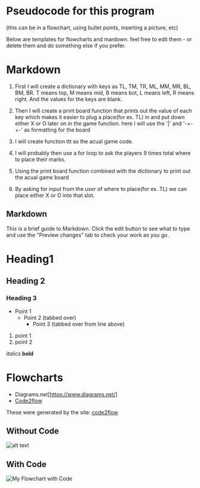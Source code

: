 # Pseudocode for this program
(this can be in a flowchart, using bullet points, inserting a picture, etc)

Below are templates for flowcharts and mardown. feel free to edit them - or delete them and do something else if you prefer.

# Markdown
1) First I will create a dictionary with keys as TL, TM, TR, ML, MM, MR, BL, BM, BR. T means top, M means mid, B means bot, L means left, R means right. And the values for the keys are blank.

2) Then I will create a print board function that prints out the value of each key which makes it easier to plug a place(for ex. TL) in and put down either X or O later on in the game function. here I will use the '|' and '-+-+-' as formatting for the board

3) I will create function ttt as the acual game code.

4) I will probably then use a for loop to ask the players 9 times total where to place their marks. 

5) Using the print board function combined with the dictionary to print out the acual game board

6) By asking for input from the user of where to place(for ex. TL) we can place either X or O into that slot. 

## Markdown
This is a brief guide to Markdown. Click the edit button to see what to type and use the "Preview changes" tab to check your work as you go.

# Heading1
## Heading 2
### Heading 3

* Point 1
  * Point 2 (tabbed over)
    * Point 3 (tabbed over from line above)

1) point 1
2) point 2

*italics*
**bold**

# Flowcharts
* Diagrams.net[https://www.diagrams.net/]
* [Code2flow](https://www.code2flow.com)


These were generated by the site: [code2flow](https://www.code2flow.com)

## Without Code

![alt text](https://code2flow.com/QqdpQr.png "My Flowchart")




## With Code
![](https://code2flow.com/QqdpQr.code.png "My Flowchart with Code")



